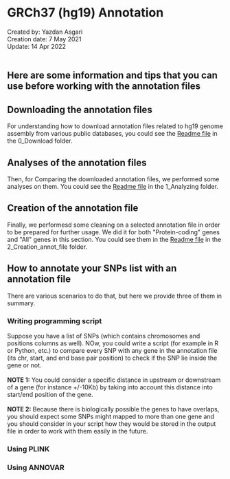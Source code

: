 # GRCh37 (hg19) Annotation 
Created by: Yazdan Asgari<br>
Creation date: 7 May 2021<br>
Update: 14 Apr 2022<br><br>

## Here are some information and tips that you can use before working with the annotation files
## Downloading the annotation files
For understanding how to download annotation files related to hg19 genome assembly from various public databases, you could see the [Readme file](0_Download) in the 0_Download folder.
## Analyses of the annotation files
Then, for Comparing the downloaded annotation files, we performed some analyses on them. You could see the [Readme file](1_Analyzing) in the 1_Analyzing folder.
## Creation of the annotation file
Finally, we performesd some cleaning on a selected annotation file in order to be prepared for further usage. We did it for both "Protein-coding" genes and "All" genes in this section. You could see them in the [Readme file](2_Creation_annot_file) in the 2_Creation_annot_file folder.

## How to annotate your SNPs list with an annotation file
There are various scenarios to do that, but here we provide three of them in summary.
### Writing programming script
Suppose you have a list of SNPs (which contains chromosomes and positions columns as well). NOw, you could write a script (for example in R or Python, etc.) to compare every SNP with any gene in the annotation file (its chr, start, and end base pair position) to check if the SNP lie inside the gene or not.<br><br>
**NOTE 1:** You could consider a specific distance in upstream or downstream of a gene (for instance +/-10Kb) by taking into account this distance into start/end position of the gene.<br><br>
**NOTE 2:** Because there is biologically possible the genes to have overlaps, you should expect some SNPs might mapped to more than one gene and you should consider in your script how they would be stored in the output file in order to work with them easily in the future.
### Using PLINK

### Using ANNOVAR

